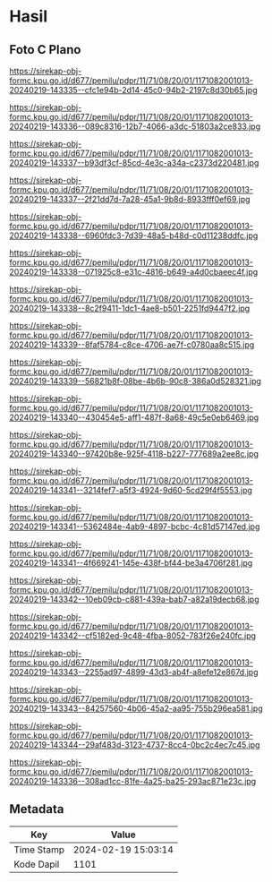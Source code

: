 # Hasil

## Foto C Plano

https://sirekap-obj-formc.kpu.go.id/d677/pemilu/pdpr/11/71/08/20/01/1171082001013-20240219-143335--cfc1e94b-2d14-45c0-94b2-2197c8d30b65.jpg

https://sirekap-obj-formc.kpu.go.id/d677/pemilu/pdpr/11/71/08/20/01/1171082001013-20240219-143336--089c8316-12b7-4066-a3dc-51803a2ce833.jpg

https://sirekap-obj-formc.kpu.go.id/d677/pemilu/pdpr/11/71/08/20/01/1171082001013-20240219-143337--b93df3cf-85cd-4e3c-a34a-c2373d220481.jpg

https://sirekap-obj-formc.kpu.go.id/d677/pemilu/pdpr/11/71/08/20/01/1171082001013-20240219-143337--2f21dd7d-7a28-45a1-9b8d-8933fff0ef69.jpg

https://sirekap-obj-formc.kpu.go.id/d677/pemilu/pdpr/11/71/08/20/01/1171082001013-20240219-143338--6960fdc3-7d39-48a5-b48d-c0d11238ddfc.jpg

https://sirekap-obj-formc.kpu.go.id/d677/pemilu/pdpr/11/71/08/20/01/1171082001013-20240219-143338--071925c8-e31c-4816-b649-a4d0cbaeec4f.jpg

https://sirekap-obj-formc.kpu.go.id/d677/pemilu/pdpr/11/71/08/20/01/1171082001013-20240219-143338--8c2f9411-1dc1-4ae8-b501-2251fd9447f2.jpg

https://sirekap-obj-formc.kpu.go.id/d677/pemilu/pdpr/11/71/08/20/01/1171082001013-20240219-143339--8faf5784-c8ce-4706-ae7f-c0780aa8c515.jpg

https://sirekap-obj-formc.kpu.go.id/d677/pemilu/pdpr/11/71/08/20/01/1171082001013-20240219-143339--56821b8f-08be-4b6b-90c8-386a0d528321.jpg

https://sirekap-obj-formc.kpu.go.id/d677/pemilu/pdpr/11/71/08/20/01/1171082001013-20240219-143340--430454e5-aff1-487f-8a68-49c5e0eb6469.jpg

https://sirekap-obj-formc.kpu.go.id/d677/pemilu/pdpr/11/71/08/20/01/1171082001013-20240219-143340--97420b8e-925f-4118-b227-777689a2ee8c.jpg

https://sirekap-obj-formc.kpu.go.id/d677/pemilu/pdpr/11/71/08/20/01/1171082001013-20240219-143341--3214fef7-a5f3-4924-9d60-5cd29f4f5553.jpg

https://sirekap-obj-formc.kpu.go.id/d677/pemilu/pdpr/11/71/08/20/01/1171082001013-20240219-143341--5362484e-4ab9-4897-bcbc-4c81d57147ed.jpg

https://sirekap-obj-formc.kpu.go.id/d677/pemilu/pdpr/11/71/08/20/01/1171082001013-20240219-143341--4f669241-145e-438f-bf44-be3a4706f281.jpg

https://sirekap-obj-formc.kpu.go.id/d677/pemilu/pdpr/11/71/08/20/01/1171082001013-20240219-143342--10eb09cb-c881-439a-bab7-a82a19decb68.jpg

https://sirekap-obj-formc.kpu.go.id/d677/pemilu/pdpr/11/71/08/20/01/1171082001013-20240219-143342--cf5182ed-9c48-4fba-8052-783f26e240fc.jpg

https://sirekap-obj-formc.kpu.go.id/d677/pemilu/pdpr/11/71/08/20/01/1171082001013-20240219-143343--2255ad97-4899-43d3-ab4f-a8efe12e867d.jpg

https://sirekap-obj-formc.kpu.go.id/d677/pemilu/pdpr/11/71/08/20/01/1171082001013-20240219-143343--84257560-4b06-45a2-aa95-755b296ea581.jpg

https://sirekap-obj-formc.kpu.go.id/d677/pemilu/pdpr/11/71/08/20/01/1171082001013-20240219-143344--29af483d-3123-4737-8cc4-0bc2c4ec7c45.jpg

https://sirekap-obj-formc.kpu.go.id/d677/pemilu/pdpr/11/71/08/20/01/1171082001013-20240219-143336--308ad1cc-81fe-4a25-ba25-293ac871e23c.jpg


## Metadata

| Key        | Value               |
| ---------- | ------------------- |
| Time Stamp | 2024-02-19 15:03:14 |
| Kode Dapil | 1101                |



